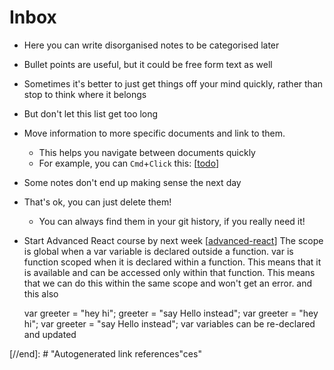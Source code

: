 # Inbox

- Here you can write disorganised notes to be categorised later
- Bullet points are useful, but it could be free form text as well
- Sometimes it's better to just get things off your mind quickly, rather than stop to think where it belongs
- But don't let this list get too long
- Move information to more specific documents and link to them.
  - This helps you navigate between documents quickly
  - For example, you can `Cmd`+`Click` this: [[todo]]
- Some notes don't end up making sense the next day
- That's ok, you can just delete them!
  - You can always find them in your git history, if you really need it!
- Start Advanced React course by next week [[advanced-react]]
The scope is global when a var variable is declared outside a function.
var is function scoped when it is declared within a function. 
This means that it is available and can be accessed only within that function. 
This means that we can do this within the same scope and won't get an error.
and this also

    var greeter = "hey hi";
    greeter = "say Hello instead";
    var greeter = "hey hi";
    var greeter = "say Hello instead";
var variables can be re-declared and updated


[//begin]: # "Autogenerated link references for markdown compatibility"
[todo]: todo "Todo"
[advanced-react]: advanced-react "Advanced React"
[//end]: # "Autogenerated link references"ces"
